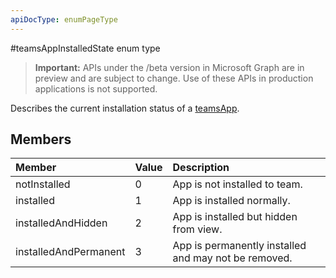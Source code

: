 ```yaml
---
apiDocType: enumPageType
---
```

#teamsAppInstalledState enum type

> **Important:** APIs under the /beta version in Microsoft Graph are in preview and are subject to change. Use of these APIs in production applications is not supported.

Describes the current installation status of a [teamsApp](teamsapp.md).

## Members

| Member | Value| Description |
|:---------------|:--------|:----------|
|notInstalled|0|App is not installed to team.|
|installed|1|App is installed normally.|
|installedAndHidden|2|App is installed but hidden from view.|
|installedAndPermanent|3|App is permanently installed and may not be removed.|
